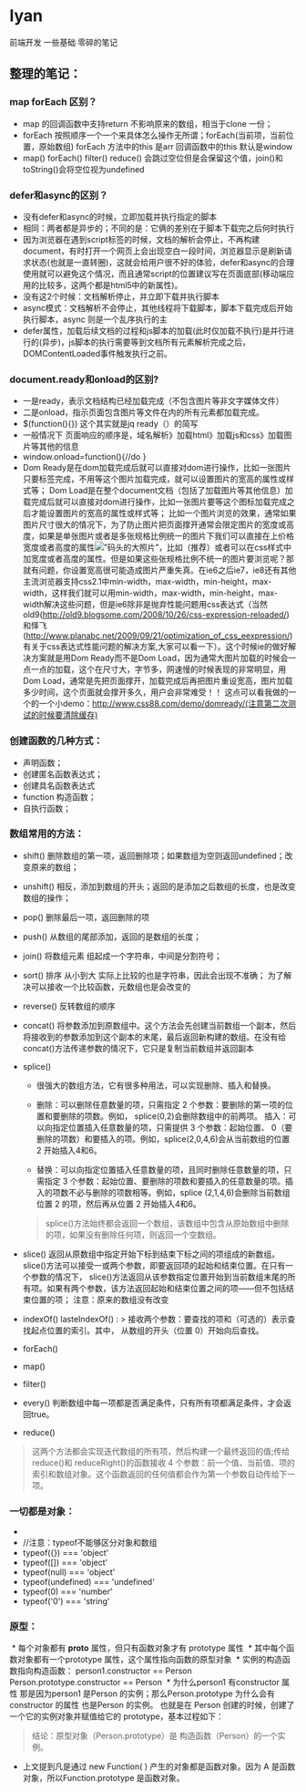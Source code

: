 # lyan
前端开发 一些基础 零碎的笔记
## 整理的笔记：
### map forEach 区别？
  * map 的回调函数中支持return 不影响原来的数组，相当于clone 一份；
  * forEach 按照顺序一个一个来具体怎么操作无所谓；forEach(当前项，当前位置，原始数组) forEach 方法中的this 是arr 回调函数中的this 默认是window
 * map() forEach() filter() reduce()  会跳过空位但是会保留这个值，join()和toString()会将空位视为undefined
### defer和async的区别？
  * 没有defer和async的时候，立即加载并执行指定的脚本
  * 相同：两者都是异步的；不同的是：它俩的差别在于脚本下载完之后何时执行
  * 因为浏览器在遇到script标签的时候，文档的解析会停止，不再构建document，有时打开一个网页上会出现空白一段时间，浏览器显示是刷新请求状态(也就是一直转圈)，这就会给用户很不好的体验，defer和async的合理使用就可以避免这个情况，而且通常script的位置建议写在页面底部(移动端应用的比较多，这两个都是html5中的新属性)。
  * 没有这2个时候：文档解析停止，并立即下载并执行脚本
  * async模式：文档解析不会停止，其他线程将下载脚本，脚本下载完成后开始执行脚本，async 则是一个乱序执行的主
  * defer属性，加载后续文档的过程和js脚本的加载(此时仅加载不执行)是并行进行的(异步)，js脚本的执行需要等到文档所有元素解析完成之后，DOMContentLoaded事件触发执行之前。

### document.ready和onload的区别?
  * 一是ready，表示文档结构已经加载完成（不包含图片等非文字媒体文件）
  * 二是onload，指示页面包含图片等文件在内的所有元素都加载完成。
  * $(function(){}) 这个其实就是jq ready（）的简写
  * 一般情况下 页面响应的顺序是，域名解析》加载html》加载js和css》加载图片等其他的信息
  * window.onload=function(){//do }
  * Dom Ready是在dom加载完成后就可以直接对dom进行操作，比如一张图片只要<img>标签完成，不用等这个图片加载完成，就可以设置图片的宽高的属性或样式等；
Dom Load是在整个document文档（包括了加载图片等其他信息）加载完成后就可以直接对dom进行操作，比如一张图片要等这个图标加载完成之后才能设置图片的宽高的属性或样式等；
比如一个图片浏览的效果，通常如果图片尺寸很大的情况下，为了防止图片把页面撑开通常会限定图片的宽度或高度，如果是单张图片或者是多张规格比例统一的图片下我们可以直接在<img>上价格宽度或者高度的属性<img src=“img.jpg” alt=”码头的大照片” width=“100” height=“90”>，比如（推荐）或者可以在css样式中加宽度或者高度的属性。但是如果这些张规格比例不统一的图片要浏览呢？那就有问题，你设置宽高很可能造成图片严重失真。在ie6之后ie7，ie8还有其他主流浏览器支持css2.1中min-width，max-width，min-height，max-width，这样我们就可以用min-width，max-width，min-height，max-width解决这些问题，但是ie6除非是抛弃性能问题用css表达式（当然old9(http://old9.blogsome.com/2008/10/26/css-expression-reloaded/)和怿飞(http://www.planabc.net/2009/09/21/optimization_of_css_eexpression/)有关于css表达式性能问题的解决方案,大家可以看一下）。这个时候ie的做好解决方案就是用Dom Ready而不是Dom Load，因为通常大图片加载的时候会一点一点的加载，这个在尺寸大，字节多，网速慢的时候表现的非常明显，用Dom Load，通常是先把页面撑开，加载完成后再把图片重设宽高，图片加载多少时间，这个页面就会撑开多久，用户会非常难受！！
这点可以看我做的一个的一个小demo：http://www.css88.com/demo/domready/(注意第二次测试的时候要清除缓存)
### 创建函数的几种方式：
   * 声明函数；
   * 创建匿名函数表达式；
   * 创建具名函数表达式
   * function 构造函数；
   * 自执行函数；
### 数组常用的方法：
   * shift() 删除数组的第一项，返回删除项；如果数组为空则返回undefined；改变原来的数组； 
   * unshift() 相反，添加到数组的开头；返回的是添加之后数组的长度，也是改变数组的操作；
   * pop() 删除最后一项，返回删除的项
   * push() 从数组的尾部添加，返回的是数组的长度；
   * join() 将数组元素 组起成一个字符串，中间是分割符号；
   * sort() 排序 从小到大 实际上比较的也是字符串，因此会出现不准确； 为了解决可以接收一个比较函数，元数组也是会改变的
   * reverse()  反转数组的顺序
   * concat()  将参数添加到原数组中。这个方法会先创建当前数组一个副本，然后将接收到的参数添加到这个副本的末尾，最后返回新构建的数组。在没有给 concat()方法传递参数的情况下，它只是复制当前数组并返回副本
   * splice()
       * 很强大的数组方法，它有很多种用法，可以实现删除、插入和替换。
       
      * 删除：可以删除任意数量的项，只需指定 2 个参数：要删除的第一项的位置和要删除的项数。例如， splice(0,2)会删除数组中的前两项。
         插入：可以向指定位置插入任意数量的项，只需提供 3 个参数：起始位置、 0（要删除的项数）和要插入的项。例如，splice(2,0,4,6)会从当前数组的位置 2 开始插入4和6。
       *  替换：可以向指定位置插入任意数量的项，且同时删除任意数量的项，只需指定 3 个参数：起始位置、要删除的项数和要插入的任意数量的项。插入的项数不必与删除的项数相等。例如，splice (2,1,4,6)会删除当前数组位置 2 的项，然后再从位置 2 开始插入4和6。


      > splice()方法始终都会返回一个数组，该数组中包含从原始数组中删除的项，如果没有删除任何项，则返回一个空数组。


   * slice()  返回从原数组中指定开始下标到结束下标之间的项组成的新数组。slice()方法可以接受一或两个参数，即要返回项的起始和结束位置。在只有一个参数的情况下， slice()方法返回从该参数指定位置开始到当前数组末尾的所有项。如果有两个参数，该方法返回起始和结束位置之间的项——但不包括结束位置的项； 注意：原来的数组没有改变
   * indexOf() lasteIndexOf() :
    >  接收两个参数：要查找的项和（可选的）表示查找起点位置的索引。其中， 从数组的开头（位置 0）开始向后查找。
   * forEach()
   * map()
   * filter()
   * every()  判断数组中每一项都是否满足条件，只有所有项都满足条件，才会返回true。
   * reduce()
   > 这两个方法都会实现迭代数组的所有项，然后构建一个最终返回的值;传给 reduce()和 reduceRight()的函数接收 4 个参数：前一个值、当前值、项的索引和数组对象。这个函数返回的任何值都会作为第一个参数自动传给下一项。
  ### 一切都是对象：
   * 
   * //注意：typeof不能够区分对象和数组  
   *  typeof({}) === 'object'  
   *  typeof([]) === 'object'  
   * typeof(null) === 'object'  
   * typeof(undefined) === 'undefined'  
   *  typeof(0) === 'number'  
   *  typeof('0') === 'string'  
### 原型：
  * 每个对象都有 __proto__ 属性，但只有函数对象才有 prototype 属性
  * 其中每个函数对象都有一个prototype 属性，这个属性指向函数的原型对象
  *  实例的构造函数指向构造函数：
    person1.constructor == Person
   Person.prototype.constructor == Person
  * 为什么person1 有constructor 属性 那是因为person1 是Person 的实例；那么Person.prototype 为什么会有constructor 的属性 也是Person 的实例。
也就是在 Person 创建的时候，创建了一个它的实例对象并赋值给它的 prototype，基本过程如下： 
> 结论：原型对象（Person.prototype）是 构造函数（Person）的一个实例。
* 上文提到凡是通过 new Function( ) 产生的对象都是函数对象。因为 A 是函数对象，所以Function.prototype 是函数对象。

 
